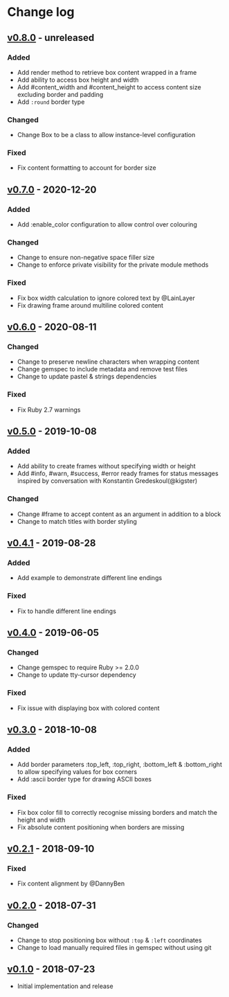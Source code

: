 # Change log

## [v0.8.0] - unreleased

### Added
* Add render method to retrieve box content wrapped in a frame
* Add ability to access box height and width
* Add #content_width and #content_height to access content size excluding border and padding
* Add `:round` border type

### Changed
* Change Box to be a class to allow instance-level configuration

### Fixed
* Fix content formatting to account for border size

## [v0.7.0] - 2020-12-20

### Added
* Add :enable_color configuration to allow control over colouring

### Changed
* Change to ensure non-negative space filler size
* Change to enforce private visibility for the private module methods

### Fixed
* Fix box width calculation to ignore colored text by @LainLayer
* Fix drawing frame around multiline colored content

## [v0.6.0] - 2020-08-11

### Changed
* Change to preserve newline characters when wrapping content
* Change gemspec to include metadata and remove test files
* Change to update pastel & strings dependencies

### Fixed
* Fix Ruby 2.7 warnings

## [v0.5.0] - 2019-10-08

### Added
* Add ability to create frames without specifying width or height
* Add #info, #warn, #success, #error ready frames for status messages inspired by conversation with Konstantin Gredeskoul(@kigster)

### Changed
* Change #frame to accept content as an argument in addition to a block
* Change to match titles with border styling

## [v0.4.1] - 2019-08-28

### Added
* Add example to demonstrate different line endings

### Fixed
* Fix to handle different line endings

## [v0.4.0] - 2019-06-05

### Changed
* Change gemspec to require Ruby >= 2.0.0
* Change to update tty-cursor dependency

### Fixed
* Fix issue with displaying box with colored content

## [v0.3.0] - 2018-10-08

### Added
* Add border parameters :top_left, :top_right, :bottom_left & :bottom_right to allow specifying values for box corners
* Add :ascii border type for drawing ASCII boxes

### Fixed
* Fix box color fill to correctly recognise missing borders and match the height and width
* Fix absolute content positioning when borders are missing

## [v0.2.1] - 2018-09-10

### Fixed
* Fix content alignment by @DannyBen

## [v0.2.0] - 2018-07-31

### Changed
* Change to stop positioning box without `:top` & `:left` coordinates
* Change to load manually required files in gemspec without using git

## [v0.1.0] - 2018-07-23

* Initial implementation and release

[v0.8.0]: https://github.com/piotrmurach/tty-box/compare/v0.7.0...v0.8.0
[v0.7.0]: https://github.com/piotrmurach/tty-box/compare/v0.6.0...v0.7.0
[v0.6.0]: https://github.com/piotrmurach/tty-box/compare/v0.5.0...v0.6.0
[v0.5.0]: https://github.com/piotrmurach/tty-box/compare/v0.4.1...v0.5.0
[v0.4.1]: https://github.com/piotrmurach/tty-box/compare/v0.4.0...v0.4.1
[v0.4.0]: https://github.com/piotrmurach/tty-box/compare/v0.3.0...v0.4.0
[v0.3.0]: https://github.com/piotrmurach/tty-box/compare/v0.2.1...v0.3.0
[v0.2.1]: https://github.com/piotrmurach/tty-box/compare/v0.2.0...v0.2.1
[v0.2.0]: https://github.com/piotrmurach/tty-box/compare/v0.1.0...v0.2.0
[v0.1.0]: https://github.com/piotrmurach/tty-box/compare/00a8a85...v0.1.0
